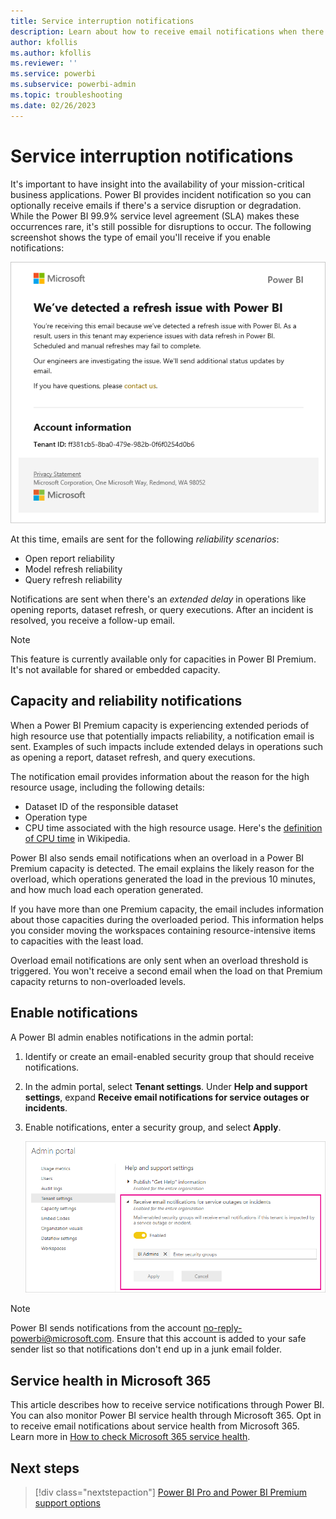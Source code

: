 ```yaml
---
title: Service interruption notifications
description: Learn about how to receive email notifications when there's a Power BI service disruption or outage.
author: kfollis
ms.author: kfollis
ms.reviewer: ''
ms.service: powerbi
ms.subservice: powerbi-admin
ms.topic: troubleshooting
ms.date: 02/26/2023
---
```


# Service interruption notifications

It's important to have insight into the availability of your mission-critical business applications. Power BI provides incident notification so you can optionally receive emails if there's a service disruption or degradation. While the Power BI 99.9% service level agreement (SLA) makes these occurrences rare, it's still possible for disruptions to occur. The following screenshot shows the type of email you'll receive if you enable notifications:

![Screenshot of an email notifying the recipient of a refresh issue with Power BI.](media/service-interruption-notifications/refresh-notification-email.png)

At this time, emails are sent for the following _reliability scenarios_:

- Open report reliability
- Model refresh reliability
- Query refresh reliability

Notifications are sent when there's an _extended delay_ in operations like opening reports, dataset refresh, or query executions. After an incident is resolved, you receive a follow-up email.

> [!NOTE]
> This feature is currently available only for capacities in Power BI Premium. It's not available for shared or embedded capacity.

## Capacity and reliability notifications

When a Power BI Premium capacity is experiencing extended periods of high resource use that potentially impacts reliability, a notification email is sent. Examples of such impacts include extended delays in operations such as opening a report, dataset refresh, and query executions.

The notification email provides information about the reason for the high resource usage, including the following details:

- Dataset ID of the responsible dataset
- Operation type
- CPU time associated with the high resource usage. Here's the [definition of CPU time](https://wikipedia.org/wiki/CPU_time) in Wikipedia.

Power BI also sends email notifications when an overload in a Power BI Premium capacity is detected. The email explains the likely reason for the overload, which operations generated the load in the previous 10 minutes, and how much load each operation generated.

If you have more than one Premium capacity, the email includes information about those capacities during the overloaded period. This information helps you consider moving the workspaces containing resource-intensive items to capacities with the least load.

Overload email notifications are only sent when an overload threshold is triggered. You won't receive a second email when the load on that Premium capacity returns to non-overloaded levels.

## Enable notifications

A Power BI admin enables notifications in the admin portal:

1. Identify or create an email-enabled security group that should receive notifications.

1. In the admin portal, select **Tenant settings**. Under **Help and support settings**, expand **Receive email notifications for service outages or incidents**.

1. Enable notifications, enter a security group, and select **Apply**.

    ![Screenshot of the Power BI tenant settings screen enabling service notifications.](media/service-interruption-notifications/enable-notifications.png)

> [!NOTE]
> Power BI sends notifications from the account no-reply-powerbi@microsoft.com. Ensure that this account is added to your safe sender list so that notifications don't end up in a junk email folder.

## Service health in Microsoft 365

This article describes how to receive service notifications through Power BI. You can also monitor Power BI service health through Microsoft 365. Opt in to receive email notifications about service health from Microsoft 365. Learn more in [How to check Microsoft 365 service health](/microsoft-365/enterprise/view-service-health).

## Next steps

>[!div class="nextstepaction"]
>[Power BI Pro and Power BI Premium support options](service-support-options.md)
